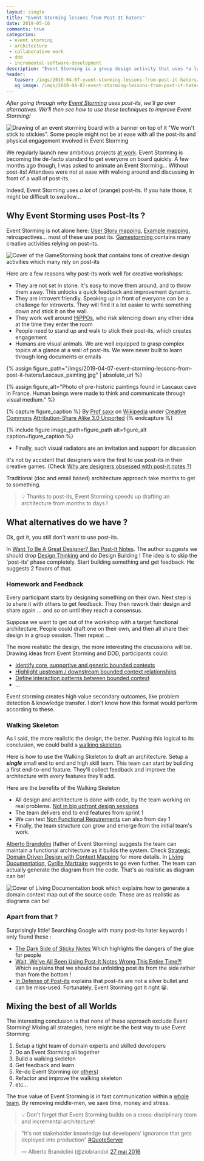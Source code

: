 ```yaml
---
layout: single
title: "Event Storming lessons from Post-It haters"
date: 2019-05-16
comments: true
categories:
 - event storming
 - architecture
 - collaborative work
 - ddd
 - incremental-software-development
description: "Event Storming is a group design activity that uses *a lot* of post its. Unfortunately, post-its are not for every culture! After going through why post-its work, we'll go over 2 alternatives: homework & feedback and walking skeleton. Could we also use these techniques to complement Event Storming?"
header:
   teaser: /imgs/2019-04-07-event-storming-lessons-from-post-it-haters/event-storming-no-more-post-its-teaser.jpeg
   og_image: /imgs/2019-04-07-event-storming-lessons-from-post-it-haters/event-storming-no-more-post-its-og.jpeg
---
```

_After going through why [Event Storming](https://www.eventstorming.com/) uses post-its, we'll go over alternatives. We'll then see how to use these techniques to improve Event Storming!_

![Drawing of an event storming board with a banner on top of it "We won't stick to stickies". Some people might not be at ease with all the post-its and physical engagement involved in Event Storming]({{site.url}}/imgs/2019-04-07-event-storming-lessons-from-post-it-haters/event-storming-no-more-post-its.jpeg)

We regularly launch new ambitious projects [at work](https://twitter.com/Work_at_Murex). Event Storming is becoming the de-facto standard to get everyone on board quickly. A few months ago though, I was asked to animate an Event Storming... Without post-its! Attendees were not at ease with walking around and discussing in front of a wall of post-its.

Indeed, Event Storming uses *a lot* of (orange) post-its. If you hate those, it might be difficult to swallow...

## Why Event Storming uses Post-Its ?

Event Storming is not alone here: [User Story mapping](https://www.visual-paradigm.com/guide/agile-software-development/what-is-user-story-mapping/), [Example mapping](https://cucumber.io/blog/example-mapping-introduction/), retrospectives... most of these use post its. [Gamestorming ](https://www.goodreads.com/book/show/9364936-gamestorming)contains many creative activities relying on post-its.

![Cover of the GameStorming book that contains tons of creative design activities which many rely on post-its]({{site.url}}/imgs/2019-04-07-event-storming-lessons-from-post-it-haters/game-storming.jpg)

Here are a few reasons why post-its work well for creative workshops:

*   They are not set in stone. It's easy to move them around, and to throw them away. This unlocks a quick feedback and improvement dynamic.
*   They are introvert friendly. Speaking up in front of everyone can be a challenge for introverts. They will find it a lot easier to write something down and stick it on the wall.
*   They work well around [HiPPOs](https://whatis.techtarget.com/definition/HiPPOs-highest-paid-persons-opinions), who risk silencing down any other idea at the time they enter the room
*   People need to stand up and walk to stick their post-its, which creates engagement
*   Humans are visual animals. We are well equipped to grasp complex topics at a glance at a wall of post-its. We were never built to learn through long documents or emails

{% assign figure_path="/imgs/2019-04-07-event-storming-lessons-from-post-it-haters/Lascaux_painting.jpg" | absolute_url %}
    
{% assign figure_alt="Photo of pre-historic paintings found in Lascaux cave in France. Human beings were made to think and communicate through visual medium." %}
    
{% capture figure_caption %}
By [Prof saxx](https://commons.wikimedia.org/wiki/User:Prof_saxx) on [Wikipedia](https://en.wikipedia.org/wiki/Lascaux) under [Creative Commons](https://en.wikipedia.org/wiki/en:Creative_Commons) [Attribution-Share Alike 3.0 Unported](https://creativecommons.org/licenses/by-sa/3.0/deed.en)
{% endcapture %}
    
{% include figure image_path=figure_path alt=figure_alt caption=figure_caption %}

*   Finally, such visual radiators are an invitation and support for discussion

It's not by accident that designers were the first to use post-its in their creative games. (Check [Why are designers obsessed with post-it notes ?](https://www.quora.com/Why-are-designers-obsessed-with-Post-It-Notes))

Traditional (doc and email based) architecture approach take months to get to something. 

> 💡 Thanks to post-its, Event Storming speeds up drafting an architecture from months to days !

## What alternatives do we have ?

Ok, got it, you still don't want to use post-its.

In [Want To Be A Great Designer? Ban Post-It Notes](https://www.fastcompany.com/90147380/want-to-be-a-great-designer-ban-post-it-notes). The author suggests we should drop [Design Thinking](https://en.wikipedia.org/wiki/Design_thinking) and do Design Building ! The idea is to skip the 'post-its' phase completely. Start building something and get feedback. He suggests 2 flavors of that.

### Homework and Feedback

Every participant starts by designing something on their own. Next step is to share it with others to get feedback. They then rework their design and share again ... and so on until they reach a consensus.

Suppose we want to get out of the workshop with a target functional architecture. People could draft one on their own, and then all share their design in a group session. Then repeat ...

The more realistic the design, the more interesting the discussions will be. Drawing ideas from Event Storming and DDD, participants could:

*   [Identify core, supportive and generic bounded contexts](/build-or-buy-software-identify-your-core-functional-areas-with-event-storming-and-ddd/)
*   [Highlight upstream / downstream bounded context relationships](/check-that-core-areas-have-the-upper-hand-with-event-storming-and-ddd/)
*   [Define interaction patterns between bounded context](/focus-on-core-domain-with-relationships-from-ddd-and-event-storming/)
*   ...

Event storming creates high value secondary outcomes, like problem detection & knowledge transfer. I don't know how this format would perform according to these.

### Walking Skeleton

As I said, the more realistic the design, the better. Pushing this logical to its conclusion, we could build a [walking skeleton](http://wiki.c2.com/?WalkingSkeleton). 

Here is how to use the Walking Skeleton to draft an architecture. Setup a _**single**_ small end to end and high skill team. This team can start by building a first end-to-end feature. They'll collect feedback and improve the architecture with every features they'll add.

Here are the benefits of the Walking Skeleton

*   All design and architecture is done with code, by the team working on real problems. [Not in big upfront design sessions](/misadventures-with-big-design-up-front/)
*   The team delivers end to end features from sprint 1
*   We can test [Non Functional Requirements](https://en.wikipedia.org/wiki/Non-functional_requirement) can also from day 1
*   Finally, the team structure can grow and emerge from the initial team's work.

[Alberto Brandolini](https://twitter.com/ziobrando) (father of Event Storming) suggests the team can maintain a functional architecture as it builds the system. Check [Strategic Domain Driven Design with Context Mapping](https://www.infoq.com/articles/ddd-contextmapping) for more details. In [Living Documentation](https://leanpub.com/livingdocumentation), [Cyrille Martraire](https://twitter.com/cyriux) suggests to go even further. The team can actually generate the diagram from the code. That's as realistic as diagram can be!

![Cover of Living Documentation book which explains how to generate a domain context map out of the source code. These are as realistic as diagrams can be!]({{site.url}}/imgs/2019-04-07-event-storming-lessons-from-post-it-haters/living-documentation.jpg)

### Apart from that ?

Surprisingly little! Searching Google with many post-its hater keywords I only found these :

*   [The Dark Side of Sticky Notes](https://www.theatlantic.com/technology/archive/2010/07/the-dark-side-of-sticky-notes/60543/) Which highlights the dangers of the glue for people
*   [Wait, We've All Been Using Post-It Notes Wrong This Entire Time?!](https://www.eonline.com/news/746910/wait-we-ve-all-been-using-post-it-notes-wrong-this-entire-time) Which explains that we should be unfolding post its from the side rather than from the bottom !
*   [In Defense of Post-its](https://www.nngroup.com/articles/post-it-in-ux/) explains that post-its are not a silver bullet and can be miss-used. Fortunately, Event Storming got it right 😀.

## Mixing the best of all Worlds  

The interesting conclusion is that none of these approach exclude Event Storming! Mixing all strategies, here might be the best way to use Event Storming:

1.  Setup a tight team of domain experts and skilled developers
2.  Do an Event Storming all together
3.  Build a walking skeleton
4.  Get feedback and learn
5.  Re-do Event Storming (or [others](/how-to-max-out-ddd-big-picture-event-storming-with-other-workshops/))
6.  Refactor and improve the walking skeleton
7.  etc...

The true value of Event Storming is in fast communication within a [whole team](https://en.wikipedia.org/wiki/Extreme_programming_practices#Whole_team). By removing middle-men, we save time, money and stress.

> 💡 Don't forget that Event Storming builds on a cross-disciplinary team and incremental architecture!

<blockquote class="twitter-tweet" data-conversation="none" data-lang="fr"><p lang="en" dir="ltr">&quot;It&#39;s not stakeholder knowledge but developers&#39; ignorance that gets deployed into production&quot; <a href="https://twitter.com/hashtag/QuoteServer?src=hash&amp;ref_src=twsrc%5Etfw">#QuoteServer</a></p>&mdash; Alberto Brandolini (@ziobrando) <a href="https://twitter.com/ziobrando/status/736119556733849600?ref_src=twsrc%5Etfw">27 mai 2016</a></blockquote>
<script async src="https://platform.twitter.com/widgets.js" charset="utf-8"></script>